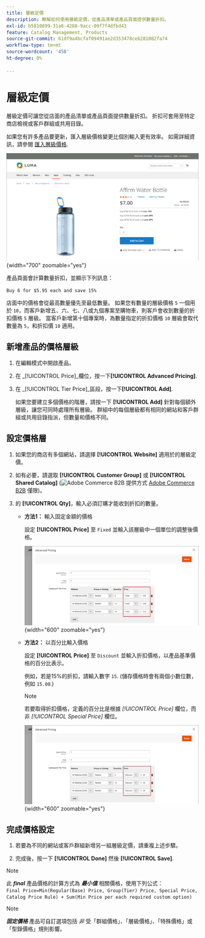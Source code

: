 ```yaml
---
title: 層級定價
description: 瞭解如何使用層級定價，從產品清單或產品頁面提供數量折扣。
exl-id: b5810899-31a6-4288-9acc-09f7f4dfbd43
feature: Catalog Management, Products
source-git-commit: 61df9a4bcfaf09491ae2d353478ceb281082fa74
workflow-type: tm+mt
source-wordcount: '458'
ht-degree: 0%

---
```


# 層級定價

層級定價可讓您從店面的產品清單或產品頁面提供數量折扣。 折扣可套用至特定商店檢視或客戶群組或共用目錄。

如果您有許多產品要更新，匯入層級價格變更比個別輸入更有效率。 如需詳細資訊，請參閱 [匯入層級價格](../systems/data-import-price-tier.md).

![店面產品頁面上的層級價格](./assets/product-price-tier-storefront.png){width="700" zoomable="yes"}

產品頁面會計算數量折扣，並顯示下列訊息：

`Buy 6 for $5.95 each and save 15%`

店面中的價格會從最高數量優先至最低數量。 如果您有數量的層級價格 `5` 一個用於 `10`，而客戶新增五、六、七、八或九個專案至購物車，則客戶會收到數量的折扣價格 `5` 層級。 當客戶新增第十個專案時，為數量指定的折扣價格 `10` 層級會取代數量為 `5`，和折扣價 `10` 適用。

## 新增產品的價格層級

1. 在編輯模式中開啟產品。

1. 在 _[!UICONTROL Price]_欄位，按一下&#x200B;**[!UICONTROL Advanced Pricing]**.

1. 在 _[!UICONTROL Tier Price]_區段，按一下&#x200B;**[!UICONTROL Add]**.

   如果您要建立多個價格的階層，請按一下 **[!UICONTROL Add]** 針對每個額外層級，讓您可同時處理所有層級。 群組中的每個層級都有相同的網站和客戶群組或共用目錄指派，但數量和價格不同。

## 設定價格層

1. 如果您的商店有多個網站，請選擇 **[!UICONTROL Website]** 適用於的層級定價。

1. 如有必要，請選取 **[!UICONTROL Customer Group]** 或 **[!UICONTROL Shared Catalog]** (![Adobe Commerce B2B](../assets/b2b.svg) 提供方式 [Adobe Commerce B2B](./b2b/../introduction.md) 僅限)。

1. 的 **[!UICONTROL Qty]**，輸入必須訂購才能收到折扣的數量。

   - **方法1：** 輸入固定金額的價格

     設定 **[!UICONTROL Price]** 至 `Fixed` 並輸入該層級中一個單位的調整後價格。

     ![固定金額形式的層級價格](./assets/product-price-tier-fixed.png){width="600" zoomable="yes"}

   - **方法2：** 以百分比輸入價格

     設定 **[!UICONTROL Price]** 至 `Discount` 並輸入折扣價格，以產品基準價格的百分比表示。

     例如，若是15%的折扣，請輸入數字 `15`. (儲存價格時會有兩個小數位數，例如 `15.00`.)

     >[!NOTE]
     >
     >若要取得折扣價格，定義的百分比是根據 _[!UICONTROL Price]_ 欄位，而非 _[!UICONTROL Special Price]_ 欄位。

     ![百分比形式的層級價格](./assets/product-price-tier-discount.png){width="600" zoomable="yes"}

## 完成價格設定

1. 若要為不同的網站或客戶群組新增另一組層級定價，請重複上述步驟。

1. 完成後，按一下 **[!UICONTROL Done]** 然後 **[!UICONTROL Save]**.

>[!NOTE]
>
>此 **_final_** 產品價格的計算方式為 **_最小值_** 相關價格，使用下列公式： <br/>`Final Price=Min(Regular(Base) Price, Group(Tier) Price, Special Price, Catalog Price Rule) + Sum(Min Price per each required custom option)`

>[!NOTE]
>
>**_固定價格_** 產品可自訂選項包括 _非_ 受「群組價格」、「層級價格」、「特殊價格」或「型錄價格」規則影響。
